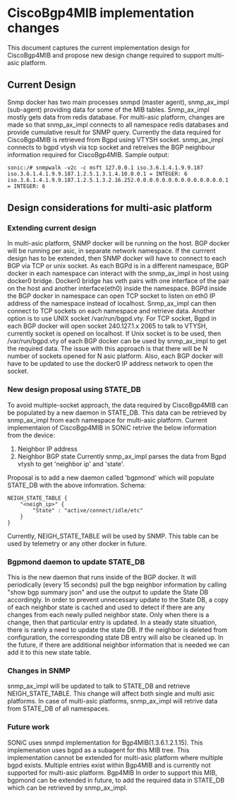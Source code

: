 # CiscoBgp4MIB implementation changes

This document captures the current implementation design for CiscoBgp4MIB and propose new design change required to support multi-asic platform.

## Current Design
Snmp docker has two main processes snmpd (master agent), snmp_ax_impl (sub-agent) providing data for some of the MIB tables.  Snmp_ax_impl mostly gets data from redis database. For multi-asic platform, changes are made so that snmp_ax_impl connects to all namespace redis databases and provide cumulative result for SNMP query. Currently the data required for CiscoBgp4MIB is retrieved from Bgpd using VTYSH socket. snmp_ax_impl connects to bgpd vtysh via tcp socket and retreives the BGP neighbour information required for CiscoBgp4MIB.
Sample output:
```
sonic:/# snmpwalk -v2c -c msft 127.0.0.1 iso.3.6.1.4.1.9.9.187
iso.3.6.1.4.1.9.9.187.1.2.5.1.3.1.4.10.0.0.1 = INTEGER: 6
iso.3.6.1.4.1.9.9.187.1.2.5.1.3.2.16.252.0.0.0.0.0.0.0.0.0.0.0.0.0.0.1 = INTEGER: 6
```

## Design considerations for multi-asic platform
### Extending current design
In multi-asic platform, SNMP docker will be running on the host. BGP docker will be running per asic, in separate network namespace. If the currrent design has to be extended, then SNMP docker will have to connect to each BGP via TCP or unix socket. As each BGPd is in a different namespace, BGP docker in each namespace can interact with the snmp_ax_impl in host using docker0 bridge. Docker0 bridge has veth pairs with one interface of the pair on the host and another interface(eth0) inside the namespace. BGPd inside the BGP docker in namespace can open TCP socket to listen on eth0 IP address of the namespace instead of localhost. Snmp_ax_impl can then connect to TCP sockets on each namespace and retrieve data. Another option is to use UNIX socket /var/run/bgpd.vty. For TCP socket, Bgpd in each BGP docker will open socket 240.127.1.x 2065 to talk to VTYSH, currently socket is opened on localhost. If Unix socket is to be used, then /var/run/bgpd.vty of each BGP docker can be used by snmp_ax_impl to get the required data. The issue with this approach is that there will be N number of sockets opened for N asic platform. Also, each BGP docker will have to be updated to use the docker0 IP address network to open the socket.

### New design proposal using STATE_DB
To avoid multiple-socket approach, the data required by CiscoBgp4MIB can be populated by a new daemon in STATE_DB. This data can be retrieved by snmp_ax_impl from each namespace for multi-asic platform. Current implementaion of CiscoBgp4MIB in SONiC retrive the below information from the device:
1. Neighbor IP address 
2. Neighbor BGP state
Currently snmp_ax_impl parses the data from Bgpd vtysh to get 'neighbor ip' and 'state'.

Proposal is to add a new daemon called 'bgpmond' which will populate STATE_DB with the above infomration. 
Schema:
```
NEIGH_STATE_TABLE {
    "<neigh_ip>" { 
        "State" : "active/connect/idle/etc"
    }
}
```
Currently, NEIGH_STATE_TABLE will be used by SNMP. This table can be used by telemetry or any other docker in future.

### Bgpmond daemon to update STATE_DB
This is the new daemon that runs inside of the BGP docker.  It will periodically (every 15 seconds) pull the bgp neighbor information by calling "show bgp summary json" and use the output to update the State DB accordingly.  In order to prevent unnecessary update to the State DB, a copy of each neighbor state is cached and used to detect if there are any changes from each newly pulled neighbor state.  Only when there is a change, then that particular entry is updated.  In a steady state situation, there is rarely a need to update the state DB.  If the neighbor is deleted from configuration, the corresponding state DB entry will also be cleaned up.
In the future, if there are additional neighbor information that is needed we can add it to this new state table.

### Changes in SNMP
snmp_ax_impl will be updated to talk to STATE_DB and retrieve NEIGH_STATE_TABLE. This change will affect both single and multi asic platforms. In case of multi-asic platforms, snmp_ax_impl will retrive data from STATE_DB of all namespaces.


### Future work
SONiC uses snmpd implementation for Bgp4MIB(1.3.6.1.2.1.15). This implemenation uses bgpd as a subagent for this MIB tree. This implementation cannot be extended for multi-asic platform where multiple bgpd exists. Multiple entries exist within Bgp4MIB and is currently not supported for multi-asic platform. Bgp4MIB In order to support this MIB, bgpmond can be extended in future, to add the required data in STATE_DB which can be retrieved by snmp_ax_impl. 
